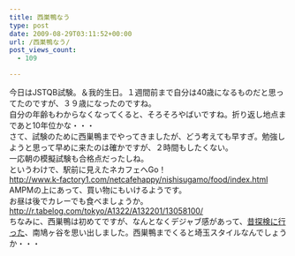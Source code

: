 ```yaml
---
title: 西巣鴨なう
type: post
date: 2009-08-29T03:11:52+00:00
url: /西巣鴨なう/
post_views_count:
  - 109

---
```

今日はJSTQB試験。＆我的生日。１週間前まで自分は40歳になるものだと思ってたのですが、３９歳になったのですね。  
自分の年齢もわからなくなってくると、そろそろやばいですね。折り返し地点まであと10年位かな・・・  
さて、試験のために西巣鴨までやってきましたが、どう考えても早すぎ。勉強しようと思って早めに来たのは確かですが、２時間もしたくない。  
一応朝の模擬試験も合格点だったしね。  
というわけで、駅前に見えたネカフェへGo！  
<http://www.k-factory1.com/netcafehappy/nishisugamo/food/index.html>  
AMPMの上にあって、買い物にもいけるようです。  
お昼は後でカレーでも食べましょうか。  
<http://r.tabelog.com/tokyo/A1322/A132201/13058100/>  
ちなみに、西巣鴨は初めてですが、なんとなくデジャブ感があって、[昔探検に行った][1]、南鳩ヶ谷を思い出しました。西巣鴨までくると埼玉スタイルなんでしょうか・・・

 [1]: http://konnokiyotaka.txt-nifty.com/pgblog/2007/11/post_3205.html